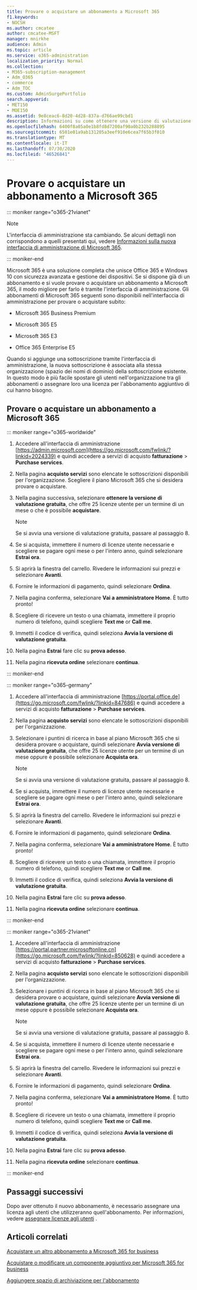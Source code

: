 ```yaml
---
title: Provare o acquistare un abbonamento a Microsoft 365
f1.keywords:
- NOCSH
ms.author: cmcatee
author: cmcatee-MSFT
manager: mnirkhe
audience: Admin
ms.topic: article
ms.service: o365-administration
localization_priority: Normal
ms.collection:
- M365-subscription-management
- Adm_O365
- commerce
- Adm_TOC
ms.custom: AdminSurgePortfolio
search.appverid:
- MET150
- MOE150
ms.assetid: 9e8ceac6-8d20-4d28-837a-d766ae99cbd1
description: Informazioni su come ottenere una versione di valutazione gratuita o su come acquistare un abbonamento a Microsoft 365.
ms.openlocfilehash: 6400f8a05a0e1b8fd8d7200af90a0b232b288895
ms.sourcegitcommit: 6501e01a9ab131205a3eef910e6cea7f65b3f010
ms.translationtype: MT
ms.contentlocale: it-IT
ms.lasthandoff: 07/30/2020
ms.locfileid: "46526841"
---
```

# <a name="try-or-buy-a-microsoft-365-subscription"></a>Provare o acquistare un abbonamento a Microsoft 365

::: moniker range="o365-21vianet"

> [!NOTE]
> L'interfaccia di amministrazione sta cambiando. Se alcuni dettagli non corrispondono a quelli presentati qui, vedere [Informazioni sulla nuova interfaccia di amministrazione di Microsoft 365](https://docs.microsoft.com/microsoft-365/admin/microsoft-365-admin-center-preview?view=o365-21vianet).

::: moniker-end

Microsoft 365 è una soluzione completa che unisce Office 365 e Windows 10 con sicurezza avanzata e gestione dei dispositivi. Se si dispone già di un abbonamento e si vuole provare o acquistare un abbonamento a Microsoft 365, il modo migliore per farlo è tramite l'interfaccia di amministrazione. Gli abbonamenti di Microsoft 365 seguenti sono disponibili nell'interfaccia di amministrazione per provare o acquistare subito:
  
- Microsoft 365 Business Premium

- Microsoft 365 E5

- Microsoft 365 E3

- Office 365 Enterprise E5

Quando si aggiunge una sottoscrizione tramite l'interfaccia di amministrazione, la nuova sottoscrizione è associata alla stessa organizzazione (spazio dei nomi di dominio) della sottoscrizione esistente. In questo modo è più facile spostare gli utenti nell'organizzazione tra gli abbonamenti o assegnare loro una licenza per l'abbonamento aggiuntivo di cui hanno bisogno.
  
## <a name="try-or-buy-a-microsoft-365-subscription"></a>Provare o acquistare un abbonamento a Microsoft 365

::: moniker range="o365-worldwide"


1. Accedere all'interfaccia di amministrazione [https://admin.microsoft.com](https://go.microsoft.com/fwlink/?linkid=2024339) e quindi accedere a servizi di acquisto **fatturazione** \> **Purchase services**.

2. Nella pagina **acquisto servizi** sono elencate le sottoscrizioni disponibili per l'organizzazione. Scegliere il piano Microsoft 365 che si desidera provare o acquistare.

3. Nella pagina successiva, selezionare **ottenere la versione di valutazione gratuita**, che offre 25 licenze utente per un termine di un mese o che è possibile **acquistare**.

    > [!NOTE]
    > Se si avvia una versione di valutazione gratuita, passare al passaggio 8.
  
4. Se si acquista, immettere il numero di licenze utente necessarie e scegliere se pagare ogni mese o per l'intero anno, quindi selezionare **Estrai ora**.

5. Si aprirà la finestra del carrello. Rivedere le informazioni sui prezzi e selezionare **Avanti**.

6. Fornire le informazioni di pagamento, quindi selezionare **Ordina**.

7. Nella pagina conferma, selezionare **Vai a amministratore Home**. È tutto pronto!

8. Scegliere di ricevere un testo o una chiamata, immettere il proprio numero di telefono, quindi scegliere **Text me** or **Call me**.

9. Immetti il codice di verifica, quindi seleziona **Avvia la versione di valutazione gratuita**.

10. Nella pagina **Estrai** fare clic su **prova adesso**.

11. Nella pagina **ricevuta ordine** selezionare **continua**.


::: moniker-end

::: moniker range="o365-germany"
1. Accedere all'interfaccia di amministrazione [https://portal.office.de](https://go.microsoft.com/fwlink/?linkid=847686) e quindi accedere a servizi di acquisto **fatturazione** \> **Purchase services**.

2. Nella pagina **acquisto servizi** sono elencate le sottoscrizioni disponibili per l'organizzazione. 

3. Selezionare i puntini di ricerca in base al piano Microsoft 365 che si desidera provare o acquistare, quindi selezionare **Avvia versione di valutazione gratuita**, che offre 25 licenze utente per un termine di un mese oppure è possibile selezionare **Acquista ora**.

    > [!NOTE]
    > Se si avvia una versione di valutazione gratuita, passare al passaggio 8.
  
4. Se si acquista, immettere il numero di licenze utente necessarie e scegliere se pagare ogni mese o per l'intero anno, quindi selezionare **Estrai ora**.

5. Si aprirà la finestra del carrello. Rivedere le informazioni sui prezzi e selezionare **Avanti**.

6. Fornire le informazioni di pagamento, quindi selezionare **Ordina**.

7. Nella pagina conferma, selezionare **Vai a amministratore Home**. È tutto pronto!

8. Scegliere di ricevere un testo o una chiamata, immettere il proprio numero di telefono, quindi scegliere **Text me** or **Call me**.

9. Immetti il codice di verifica, quindi seleziona **Avvia la versione di valutazione gratuita**.

10. Nella pagina **Estrai** fare clic su **prova adesso**.

11. Nella pagina **ricevuta ordine** selezionare **continua**.

::: moniker-end

::: moniker range="o365-21vianet"
1. Accedere all'interfaccia di amministrazione [https://portal.partner.microsoftonline.cn](https://go.microsoft.com/fwlink/?linkid=850628) e quindi accedere a servizi di acquisto **fatturazione** \> **Purchase services**.

2. Nella pagina **acquisto servizi** sono elencate le sottoscrizioni disponibili per l'organizzazione. 

3. Selezionare i puntini di ricerca in base al piano Microsoft 365 che si desidera provare o acquistare, quindi selezionare **Avvia versione di valutazione gratuita**, che offre 25 licenze utente per un termine di un mese oppure è possibile selezionare **Acquista ora**.

    > [!NOTE]
    > Se si avvia una versione di valutazione gratuita, passare al passaggio 8.
  
4. Se si acquista, immettere il numero di licenze utente necessarie e scegliere se pagare ogni mese o per l'intero anno, quindi selezionare **Estrai ora**.

5. Si aprirà la finestra del carrello. Rivedere le informazioni sui prezzi e selezionare **Avanti**.

6. Fornire le informazioni di pagamento, quindi selezionare **Ordina**.

7. Nella pagina conferma, selezionare **Vai a amministratore Home**. È tutto pronto!

8. Scegliere di ricevere un testo o una chiamata, immettere il proprio numero di telefono, quindi scegliere **Text me** or **Call me**.

9. Immetti il codice di verifica, quindi seleziona **Avvia la versione di valutazione gratuita**.

10. Nella pagina **Estrai** fare clic su **prova adesso**.

11. Nella pagina **ricevuta ordine** selezionare **continua**.

::: moniker-end


## <a name="next-steps"></a>Passaggi successivi

Dopo aver ottenuto il nuovo abbonamento, è necessario assegnare una licenza agli utenti che utilizzeranno quell'abbonamento. Per informazioni, vedere [assegnare licenze agli utenti](../admin/manage/assign-licenses-to-users.md) .

## <a name="related-articles"></a>Articoli correlati

[Acquistare un altro abbonamento a Microsoft 365 for business](buy-another-subscription.md)

[Acquistare o modificare un componente aggiuntivo per Microsoft 365 for business](buy-or-edit-an-add-on.md)

[Aggiungere spazio di archiviazione per l'abbonamento](add-storage-space.md)

